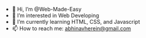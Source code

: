 - 👋 Hi, I’m @Web-Made-Easy
- 👀 I’m interested in Web Developing
- 🌱 I’m currently learning HTML, CSS, and Javascript
- 📫 How to reach me: abhinavherein@gmail.com

<!---
Web-Made-Easy is a ✨ special ✨ repository because its `README.md` (this file) appears on your GitHub profile.
You can click the Preview link to take a look at your changes.
--->

